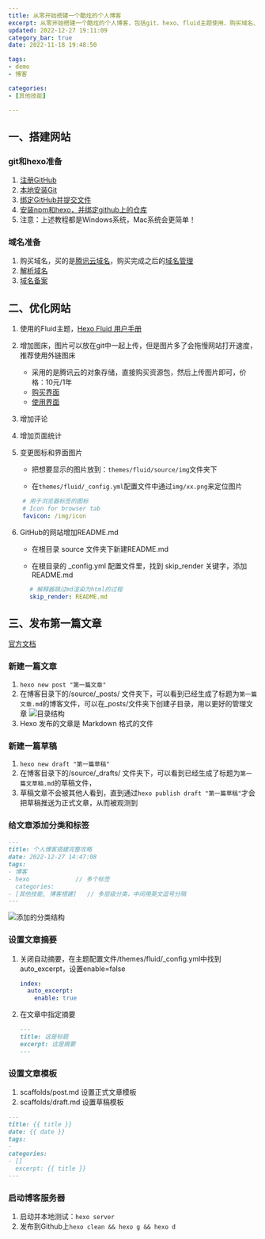 ```yaml
---
title: 从零开始搭建一个酷炫的个人博客
excerpt: 从零开始搭建一个酷炫的个人博客，包括git、hexo、fluid主题使用、购买域名、发布文章
updated: 2022-12-27 19:11:09
category_bar: true
date: 2022-11-18 19:48:50

tags:
- demo
- 博客

categories:
- [其他技能]

---
```


## 一、搭建网站

### git和hexo准备

1. [注册GitHub](https://zhuanlan.zhihu.com/p/103268406)
2. [本地安装Git](https://zhuanlan.zhihu.com/p/103325381)
3. [绑定GitHub并提交文件](https://zhuanlan.zhihu.com/p/103391101)
4. [安装npm和hexo，并绑定github上的仓库](https://zhuanlan.zhihu.com/p/105715224)
5. 注意：上述教程都是Windows系统，Mac系统会更简单！



### 域名准备

1. 购买域名，买的是[腾讯云域名](https://buy.cloud.tencent.com/domain?from=console)，购买完成之后的[域名管理](https://console.cloud.tencent.com/domain/all-domain)
2. [解析域名](https://zhuanlan.zhihu.com/p/103813944)
3. [域名备案](https://console.cloud.tencent.com/beian)

## 二、优化网站

1. 使用的Fluid主题，[Hexo Fluid 用户手册](https://fluid-dev.github.io/hexo-fluid-docs/guide/#%E5%85%B3%E4%BA%8E%E6%8C%87%E5%8D%97)

2. 增加图床，图片可以放在git中一起上传，但是图片多了会拖慢网站打开速度，推荐使用外链图床
   - 采用的是腾讯云的对象存储，直接购买资源包，然后上传图片即可，价格：10元/1年
   - [购买界面](https://cloud.tencent.com/product/cos)
   - [使用界面](https://console.cloud.tencent.com/cos)

3. 增加评论

4. 增加页面统计

5. 变更图标和界面图片

   - 把想要显示的图片放到：`themes/fluid/source/img`文件夹下

   - 在`themes/fluid/_config.yml`配置文件中通过`img/xx.png`来定位图片

```yaml
    # 用于浏览器标签的图标
    # Icon for browser tab
    favicon: /img/icon
```

6. GitHub的网站增加README.md

   - 在根目录 source 文件夹下新建README.md

   - 在根目录的 _config.yml 配置文件里，找到 skip_render 关键字，添加 README.md

```yaml
      # 解释器跳过md渲染为html的过程
      skip_render: README.md
```


## 三、发布第一篇文章



[官方文档](https://hexo.io/zh-cn/docs/writing)



### 新建一篇文章

1. `hexo new post "第一篇文章"`
2. 在博客目录下的/source/\_posts/ 文件夹下，可以看到已经生成了标题为`第一篇文章.md`的博客文件，可以在\_posts/文件夹下创建子目录，用以更好的管理文章
   ![目录结构](https://coder-xieshijie-img-1253784930.cos.ap-beijing.myqcloud.com/%E5%85%B6%E4%BB%96%E6%8A%80%E8%83%BD/%E4%B8%AA%E4%BA%BA%E5%8D%9A%E5%AE%A2%E6%90%AD%E5%BB%BA%E6%94%BB%E7%95%A5/%E4%B8%AA%E4%BA%BA%E5%8D%9A%E5%AE%A2%E6%90%AD%E5%BB%BA-1.png)
3. Hexo 发布的文章是 Markdown 格式的文件



### 新建一篇草稿

1. `hexo new draft "第一篇草稿"`
2. 在博客目录下的/source/\_drafts/ 文件夹下，可以看到已经生成了标题为`第一篇文草稿.md`的草稿文件，
3. 草稿文章不会被其他人看到，直到通过`hexo publish draft "第一篇草稿"`才会把草稿推送为正式文章，从而被观测到



### 给文章添加分类和标签

```markdown
---
title: 个人博客搭建完整攻略
date: 2022-12-27 14:47:08
tags:
- 博客
- hexo             // 多个标签
  categories:
- [其他技能, 博客搭建]   // 多层级分类，中间用英文逗号分隔
---
```

![添加的分类结构](https://coder-xieshijie-img-1253784930.cos.ap-beijing.myqcloud.com/%E5%85%B6%E4%BB%96%E6%8A%80%E8%83%BD/%E4%B8%AA%E4%BA%BA%E5%8D%9A%E5%AE%A2%E6%90%AD%E5%BB%BA%E6%94%BB%E7%95%A5/%E4%B8%AA%E4%BA%BA%E5%8D%9A%E5%AE%A2%E6%90%AD%E5%BB%BA-2.png)



### 设置文章摘要

1. 关闭自动摘要，在主题配置文件/themes/fluid/_config.yml中找到auto_excerpt，设置enable=false

   ```yaml
   index:
     auto_excerpt:
       enable: true
   ```

2. 在文章中指定摘要

   ```markdown
   ---
   title: 这是标题
   excerpt: 这是摘要
   ---
   ```



### 设置文章模板

1. scaffolds/post.md 设置正式文章模板
2. scaffolds/draft.md 设置草稿模板

```markdown
---
title: {{ title }}
date: {{ date }}
tags:
-
categories:
- []
  excerpt: {{ title }}
---
```





### 启动博客服务器

1. 启动并本地测试：`hexo server `
2. 发布到Github上`hexo clean && hexo g && hexo d`

